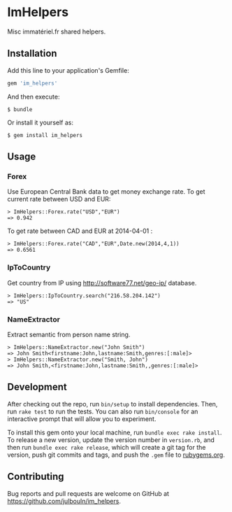 # ImHelpers

Misc immatériel.fr shared helpers.

## Installation

Add this line to your application's Gemfile:

```ruby
gem 'im_helpers'
```

And then execute:

    $ bundle

Or install it yourself as:

    $ gem install im_helpers

## Usage

### Forex
Use European Central Bank data to get money exchange rate.
To get current rate between USD and EUR:
    
    > ImHelpers::Forex.rate("USD","EUR")
    => 0.942
    
To get rate between CAD and EUR at 2014-04-01 :
    
    > ImHelpers::Forex.rate("CAD","EUR",Date.new(2014,4,1))
    => 0.6561
    
### IpToCountry
Get country from IP using http://software77.net/geo-ip/ database.

    > ImHelpers::IpToCountry.search("216.58.204.142")
    => "US"
    
### NameExtractor
Extract semantic from person name string.

    > ImHelpers::NameExtractor.new("John Smith")
    => John Smith<firstname:John,lastname:Smith,genres:[:male]> 
    > ImHelpers::NameExtractor.new("Smith, John")
    => John Smith,<firstname:John,lastname:Smith,,genres:[:male]>     

## Development

After checking out the repo, run `bin/setup` to install dependencies. Then, run `rake test` to run the tests. You can also run `bin/console` for an interactive prompt that will allow you to experiment.

To install this gem onto your local machine, run `bundle exec rake install`. To release a new version, update the version number in `version.rb`, and then run `bundle exec rake release`, which will create a git tag for the version, push git commits and tags, and push the `.gem` file to [rubygems.org](https://rubygems.org).

## Contributing

Bug reports and pull requests are welcome on GitHub at https://github.com/julbouln/im_helpers.

